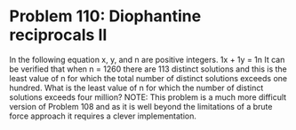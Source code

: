 # Problem 110: Diophantine reciprocals II
In the following equation x, y, and n are positive integers. 1x + 1y =
1n It can be verified that when n = 1260 there are 113 distinct
solutions and this is the least value of n for which the total number of
distinct solutions exceeds one hundred. What is the least value of n for
which the number of distinct solutions exceeds four million? NOTE: This
problem is a much more difficult version of Problem 108 and as it is
well beyond the limitations of a brute force approach it requires a
clever implementation.

